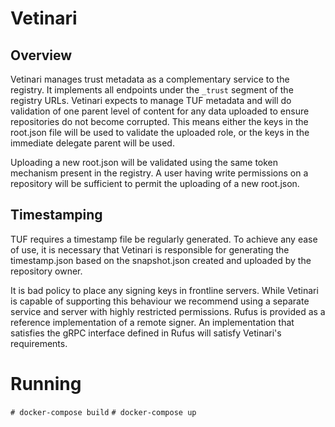 # Vetinari

## Overview

Vetinari manages trust metadata as a complementary service to the registry.
It implements all endpoints under the `_trust` segment of the registry URLs.
Vetinari expects to manage TUF metadata and will do validation of one parent
level of content for any data uploaded to ensure repositories do not become
corrupted. This means either the keys in the root.json file will be used to
validate the uploaded role, or the keys in the immediate delegate parent will
be used.

Uploading a new root.json will be validated using the same token mechanism
present in the registry. A user having write permissions on a repository
will be sufficient to permit the uploading of a new root.json.

## Timestamping

TUF requires a timestamp file be regularly generated. To achieve any ease
of use, it is necessary that Vetinari is responsible for generating the
timestamp.json based on the snapshot.json created and uploaded by the
repository owner.

It is bad policy to place any signing keys in frontline servers. While
Vetinari is capable of supporting this behaviour we recommend using a
separate service and server with highly restricted permissions. Rufus
is provided as a reference implementation of a remote signer. An
implementation that satisfies the gRPC interface defined in Rufus will
satisfy Vetinari's requirements.

# Running

`# docker-compose build`
`# docker-compose up`
